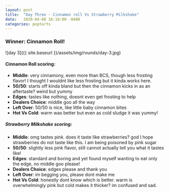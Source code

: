 ```yaml
---
layout: post
title:  "Day Three - Cinnamon roll Vs Strawberry Milkshake"
date:   2020-04-08 16:18:00 -0400
categories: poptarts
---
```


### Winner: Cinnamon Roll!

![day 3]({{ site.baseurl }}/assets/img/rounds/day-3.jpg)

#### Cinnamon Roll scoring:
 * **Middle**: very cinnamony, even more than BCS, though less frosting flavor! I thought I wouldnt like less frosting but it kinda works here.
 * **50/50**: starts off kinda bland but then the cinnamon kicks in as an aftertaste? weird but yummy
 * **Edges**: tastes like nothing, doesnt even get frosting to help
 * **Dealers Choice**: middle goo all the way
 * **Left Over**: 50/50 is nice, like little baby cinnamon bites
 * **Hot Vs Cold**: warm was better but even as cold sludge it was yummy!

##### Strawberry Milkshake scoring:
 * **Middle**: omg tastes pink. does it taste like strawberries? god I hope strawberries do not taste like this. I am being poisoned by pink sugar
 * **50/50**: slightly less pink flavor, still cannot actually tell you what it tastes like!
 * **Edges**: standard and boring and yet found myself wanting to eat only the edge, no middle goo please!
 * **Dealers Choice**: edges please and thank you
 * **Left Over**: im begging you, please dont make me
 * **Hot Vs Cold**: honestly dont know which is better. warm is overwhelmingly pink but cold makes it thicker? im confused and sad.